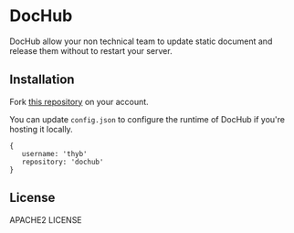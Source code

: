 DocHub
======

DocHub allow your non technical team to update static document and release them without to restart your server.

Installation
------------

Fork [this repository](https://github.com/thyb/dochub) on your account.

You can update `config.json` to configure the runtime of DocHub if you're hosting it locally.

    {
       username: 'thyb'
       repository: 'dochub'
    }

License
-------

APACHE2 LICENSE